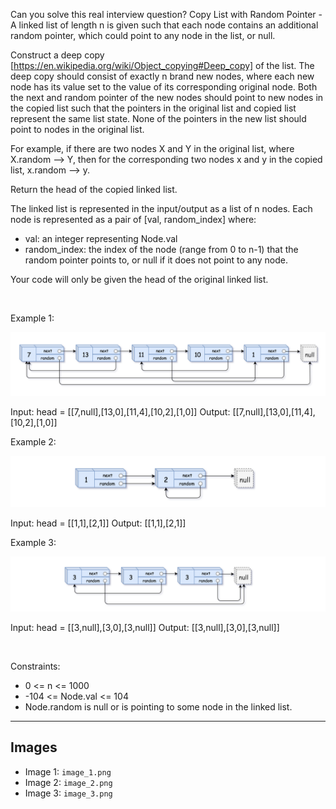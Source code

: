 Can you solve this real interview question? Copy List with Random Pointer - A linked list of length n is given such that each node contains an additional random pointer, which could point to any node in the list, or null.

Construct a deep copy [https://en.wikipedia.org/wiki/Object_copying#Deep_copy] of the list. The deep copy should consist of exactly n brand new nodes, where each new node has its value set to the value of its corresponding original node. Both the next and random pointer of the new nodes should point to new nodes in the copied list such that the pointers in the original list and copied list represent the same list state. None of the pointers in the new list should point to nodes in the original list.

For example, if there are two nodes X and Y in the original list, where X.random --> Y, then for the corresponding two nodes x and y in the copied list, x.random --> y.

Return the head of the copied linked list.

The linked list is represented in the input/output as a list of n nodes. Each node is represented as a pair of [val, random_index] where:

 * val: an integer representing Node.val
 * random_index: the index of the node (range from 0 to n-1) that the random pointer points to, or null if it does not point to any node.

Your code will only be given the head of the original linked list.

 

Example 1:

![Example 1](./image_1.png)


Input: head = [[7,null],[13,0],[11,4],[10,2],[1,0]]
Output: [[7,null],[13,0],[11,4],[10,2],[1,0]]


Example 2:

![Example 2](./image_2.png)


Input: head = [[1,1],[2,1]]
Output: [[1,1],[2,1]]


Example 3:

![Example 3](./image_3.png)


Input: head = [[3,null],[3,0],[3,null]]
Output: [[3,null],[3,0],[3,null]]


 

Constraints:

 * 0 <= n <= 1000
 * -104 <= Node.val <= 104
 * Node.random is null or is pointing to some node in the linked list.

---

## Images

- Image 1: `image_1.png`
- Image 2: `image_2.png`
- Image 3: `image_3.png`
